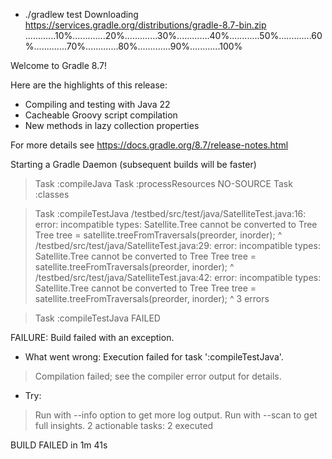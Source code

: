 + ./gradlew test
Downloading https://services.gradle.org/distributions/gradle-8.7-bin.zip
............10%.............20%.............30%.............40%............50%.............60%.............70%.............80%.............90%............100%

Welcome to Gradle 8.7!

Here are the highlights of this release:
 - Compiling and testing with Java 22
 - Cacheable Groovy script compilation
 - New methods in lazy collection properties

For more details see https://docs.gradle.org/8.7/release-notes.html

Starting a Gradle Daemon (subsequent builds will be faster)
> Task :compileJava
> Task :processResources NO-SOURCE
> Task :classes

> Task :compileTestJava
/testbed/src/test/java/SatelliteTest.java:16: error: incompatible types: Satellite.Tree cannot be converted to Tree
        Tree tree = satellite.treeFromTraversals(preorder, inorder);
                                                ^
/testbed/src/test/java/SatelliteTest.java:29: error: incompatible types: Satellite.Tree cannot be converted to Tree
        Tree tree = satellite.treeFromTraversals(preorder, inorder);
                                                ^
/testbed/src/test/java/SatelliteTest.java:42: error: incompatible types: Satellite.Tree cannot be converted to Tree
        Tree tree = satellite.treeFromTraversals(preorder, inorder);
                                                ^
3 errors

> Task :compileTestJava FAILED

FAILURE: Build failed with an exception.

* What went wrong:
Execution failed for task ':compileTestJava'.
> Compilation failed; see the compiler error output for details.

* Try:
> Run with --info option to get more log output.
> Run with --scan to get full insights.
2 actionable tasks: 2 executed

BUILD FAILED in 1m 41s
